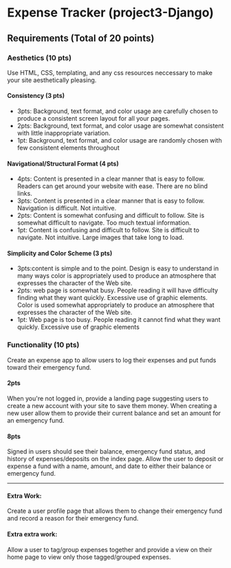 # Expense Tracker (project3-Django)

## Requirements (Total of 20 points)

### Aesthetics (10 pts)
Use HTML, CSS, templating, and any css resources neccessary to make your site aesthetically pleasing.

#### Consistency (3 pts)
- 3pts: Background, text format, and color usage are carefully chosen to produce a consistent screen layout for all your pages.
- 2pts: Background, text format, and color usage are somewhat consistent with little inappropriate variation.
- 1pt: Background, text format, and color usage are randomly chosen with few consistent elements throughout

#### Navigational/Structural Format (4 pts)
- 4pts: Content is presented in a clear manner that is easy to follow. Readers can get around your website with ease. There are no blind links.
- 3pts: Content is presented in a clear manner that is easy to follow. Navigation is difficult. Not intuitive.
- 2pts: Content is somewhat confusing and difficult to follow. Site is somewhat difficult to navigate. Too much textual information.
- 1pt: Content is confusing and difficult to follow. Site is difficult to navigate. Not intuitive. Large images that take long to load.

#### Simplicity and Color Scheme (3 pts)
- 3pts:content is simple and to the point. Design is easy to understand in many ways color is appropriately used to produce an atmosphere that expresses the character of the Web site. 
- 2pts: web page is somewhat busy. People reading it will have difficulty finding what they want quickly. Excessive use of graphic elements. Color is used somewhat appropriately to produce an atmosphere that expresses the character of the Web site.
- 1pt: Web page is too busy. People reading it cannot find what they want quickly. Excessive use of graphic elements

### Functionality (10 pts)
Create an expense app to allow users to log their expenses and put funds toward their emergency fund.

#### 2pts
When you're not logged in, provide a landing page suggesting users to create a new account with your site to save them money. When creating a new user allow them to provide their current balance and set an amount for an emergency fund.

#### 8pts
Signed in users should see their balance, emergency fund status, and history of expenses/deposits on the index page. Allow the user to deposit or expense a fund with a name, amount, and date to either their balance or emergency fund.

<hr>

#### Extra Work:
Create a user profile page that allows them to change their emergency fund and record a reason for their emergency fund.

#### Extra extra work:
Allow a user to tag/group expenses together and provide a view on their home page to view only those tagged/grouped expenses.
